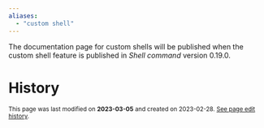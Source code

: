 ```yaml
---
aliases:
  - "custom shell"
---
```


The documentation page for custom shells will be published when the custom shell feature is published in _Shell command_ version 0.19.0.

# History
<small>This page was last modified on <strong>2023-03-05</strong> and created on 2023-02-28. <a href="https://github.com/Taitava/obsidian-shellcommands-documentation/commits/main/./Environments/Custom%20shells/Custom%20shells.md">See page edit history</a>.</small>
